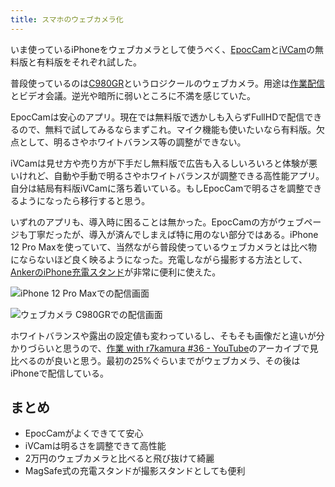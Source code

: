 ```yaml
---
title: スマホのウェブカメラ化
---
```

いま使っているiPhoneをウェブカメラとして使うべく、[EpocCam](https://www.elgato.com/ja/epoccam)と[iVCam](https://www.e2esoft.com/ivcam/)の無料版と有料版をそれぞれ試した。

普段使っているのは[C980GR](https://r7kamura.com/articles/2020-09-23-web-camera)というロジクールのウェブカメラ。用途は[作業配信](https://www.youtube.com/c/r7kamura)とビデオ会議。逆光や暗所に弱いところに不満を感じていた。

EpocCamは安心のアプリ。現在では無料版で透かしも入らずFullHDで配信できるので、無料で試してみるならまずこれ。マイク機能も使いたいなら有料版。欠点として、明るさやホワイトバランス等の調整ができない。

iVCamは見せ方や売り方が下手だし無料版で広告も入るしいろいろと体験が悪いけれど、自動や手動で明るさやホワイトバランスが調整できる高性能アプリ。自分は結局有料版iVCamに落ち着いている。もしEpocCamで明るさを調整できるようになったら移行すると思う。

いずれのアプリも、導入時に困ることは無かった。EpocCamの方がウェブページも丁寧だったが、導入が済んでしまえば特に用のない部分ではある。iPhone 12 Pro Maxを使っていて、当然ながら普段使っているウェブカメラとは比べ物にならないほど良く映るようになった。充電しながら撮影する方法として、[AnkerのiPhone充電スタンド](https://r7kamura.com/articles/2021-09-06-anker-iphone-stand)が非常に便利に使えた。

![](https://lh3.googleusercontent.com/docs/AG8NV2auf1COnyN92wFC3BwrCwrf8Oo47lgSAdKJyiRu2s4QDl5WoAjigKvQHHBF6cVreWsECrP5gDzmYzMUgDLXTnbHz1m2pe3_2Y1r2ani5LcdNx2m4ZuFXJGgssiivzJgMTiWSi-t8p8FRptUTJ0RBCIcxwlcWn5Rr2LEkhN9Dz9_Jb4o0nNdY3wVU4DrccgrXurKP1G3zmUV0GF-Jj-YqAvspq21ruLuqAyHeARzkPD2apL81ePGti7u53qvGD7_KrsatKRMDkHRi2LD3G6H9OFpuMDf6bq0bVkoG2dxm_sF5a3C0e8jmsMBoixLRXV_hGvy11DyzcoBZ5QDXsWfxD32R3BA39N466942wegxsR6FaPGRpspE-b1k-lRrYgc3y58-DLfgclUCy-3kWzQaAuULqa_6GMFaMZHosZ6fXTUNWFCDVomIYDs7KyVh6T_kl7yhiFONYqJBvDcFTVzfCI5_KlsiKo0Ub9_vd5Ierk-wf01-leIRnRLn39quWxVh__yAUllmldYxW9p9xoX423whP-slHipqmPiZwEYoLx9On94ifXjVVTcWFxnjrW_8U7juSPLnyvHveM17LHXfoMcxT44pILCyCAGQ5FrXPOKeBLuWsPNOb_ZM84UaqgizmfdDbppfCahgDO4_YL5LPxQsleyGj8QtTbtzguydU_4cY8SLmcM-hzEpC44Dj6p11KJojCp8EAoEH3Sp5S0Cyps50fnxgemHYoKasLaUsSw8yi3CHBuHmGXWb9_ocelBkJfBXWBOlnDxHRIIJGdrKK-_P7yjekIFhrBrU7qGwIj8cMqJd5gFS_t-X0hXczwAH_k2Rwb8GbXvleFgqJoDih0gRXx4zMGR9U-gg2bXFby_t5eLKkvjRoOvAoI4D1hjG_6e4UWXV7vD0iHPHLElO1qDxckFXuSQa1A_5sXWBlzNMXvLXK9L8Nfnf_9ZW9phV5KLwmDLxXX-q4M-Z2V7ilcPdKvusGtCiMjkkWg5DliY_u_re3gHrIfKUNxLjIiJtUyh0fyHwGAzuPKY3uhYgEZ-LwjAfjM95F4clYIv2CKrfMYggSsWJ11Rq0-EGbYpWx5XR0c2GovYPzbpvW7_-J4jaieg7RcGJLZ5ayFNtuzZqjmZKnP5zVMGcgy1VkEy-aZVJkwGP4KVlJ5KRsOMCkg7leXqcXcHSI4v2fuWACgKGuXstBFEbTVTXKRNh9H1zaD1IfuQFI-gUeDcgTA8Dnl1u5semqexTunImKN1CE0PMb_ "iPhone 12 Pro Maxでの配信画面")

![](https://lh3.googleusercontent.com/docs/AG8NV2brIyKQDqsUZctR7sX9FHLME9CG_u1rjc6Ss7H-aA0pW_SAzZV4UJTZJdQRfa2bTUbn2TFVrxd8Nftxpdaj7ROk-EtGjPrmZK_nWqbsIS3zwXPgUMKT_caC01JpFSIcXeL0kxFwr6JcAzMp0MD46QSOWaSiOPdKXusk2zoaQqEnBieqkIHykdpqTIW1qWlD92PfRaOSK9JyjGLz1ay01by4GXtUZJNOCjW5V4JObvBwNH5ha6hqGjjmxKXNVEx7l0_JIjElX7oVlUytDauQAfEYa_3gnKqsEXeCWqER_tj4Q4L06tL05JinslG0-ekiN8ty88OFA2YJ9eS8KDQ1VuJJ2XsooB6XCzGZnKwEs6Lda4Mgs0Xw5Et7ES_40e-DM-HlYyAUG6_QidAvRMiJBfxojtAusvZjkeefNWYy7DJdUI2DARPUkH0EkUVpouENlh4x53vN6CPEqI3hfg4jXhVIpkEsdAoMbPEPrEuBtW9IpiNqbwslREo-B9ePW6E-c0q7E1D1iSc8VNJnWNA6Uv5I_LRTk7suV8YkV06chr9_3Iz8rut-5qTNG_65AdFRJ-GSZ31nrS3lxYI4ipFtZ0Pd0xrxQHhmNfpFamr1wS5PLWkUrJB73K5CGL2q2lCJGP3V0YqRhTsgOoSEEo7X8EsVV4FxJ8ykypjq2HlylnMRvh3z283d67VE3M5xukOuomYJvOHvbec4eqKSwL7K5qggw99fSyPgyVaQS1Ii2-qktg6o66JgV4mpwp81l7BywYk6uoZ545bdmrrpRLbSdxL-CIE5BYeQxFOBGuLITArVXFIJWXJ9jZROcZ3NpJapHpBAMHCGlqeyZWjlMjkU8oCOmPN36ixt14r0EM9W2SKHAbSuVoLZotzW3FAuCz5Z1Pa-qv_XicLC0nhZSD-8v31xdvJ01IY5SOcln6dAAbaLlAxYtwzfSXk56UMgVJnXZlir6N1RczMuHClH6LAKsaEzO443KO1HekqLiNhzoN4YjAJidVLX4lF4uAZwr0aloNiJ_mRrdDPQOF6_9qATAjWcxwNLZeQ2LegxUIBhK0WO1Zybcoi-wbajK1QYRKhD1cOJWojnPCp0kwHIemBJA-dV9V2j3uJRFEKAV6RxioatxjkT8ycU3fMxNx0otPqFwagIuzUqFi_HZHyJ8umidI_5m2Z-BqIjv3PAAqT6uhrMaxp38Y3wG_dpviZhgTwAU5OEOKt6c_oa3ih93fRy1gQQSxQvDPiirzHXSSr7ViNbrbsh "ウェブカメラ C980GRでの配信画面")

ホワイトバランスや露出の設定値も変わっているし、そもそも画像だと違いが分かりづらいと思うので、[作業 with r7kamura #36 - YouTube](https://www.youtube.com/watch?v=Nmf0NRTqbyw)のアーカイブで見比べるのが良いと思う。最初の25%ぐらいまでがウェブカメラ、その後はiPhoneで配信している。

まとめ
---

*   EpocCamがよくできてて安心
*   iVCamは明るさを調整できて高性能
*   2万円のウェブカメラと比べると飛び抜けて綺麗
*   MagSafe式の充電スタンドが撮影スタンドとしても便利

